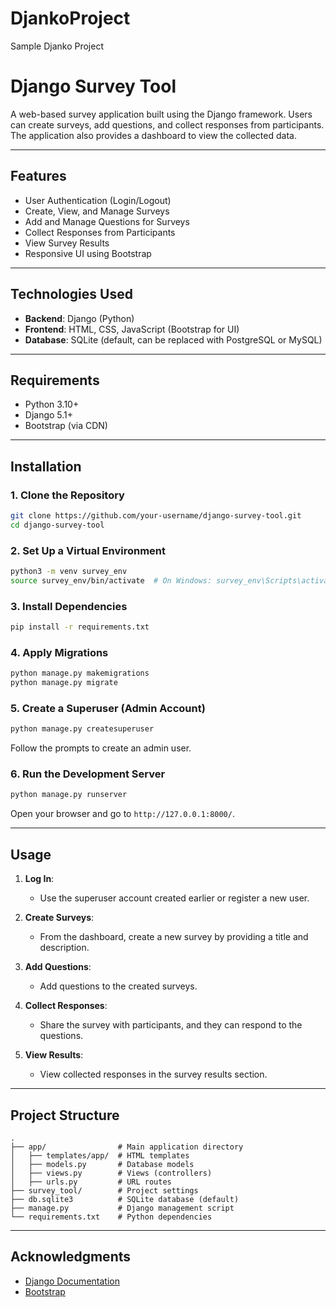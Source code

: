 # DjankoProject
Sample Djanko Project
# Django Survey Tool

A web-based survey application built using the Django framework. Users can create surveys, add questions, and collect responses from participants. The application also provides a dashboard to view the collected data.

---

## Features

- User Authentication (Login/Logout)
- Create, View, and Manage Surveys
- Add and Manage Questions for Surveys
- Collect Responses from Participants
- View Survey Results
- Responsive UI using Bootstrap

---

## Technologies Used

- **Backend**: Django (Python)
- **Frontend**: HTML, CSS, JavaScript (Bootstrap for UI)
- **Database**: SQLite (default, can be replaced with PostgreSQL or MySQL)

---

## Requirements

- Python 3.10+
- Django 5.1+
- Bootstrap (via CDN)

---

## Installation

### 1. Clone the Repository
```bash
git clone https://github.com/your-username/django-survey-tool.git
cd django-survey-tool
```

### 2. Set Up a Virtual Environment
```bash
python3 -m venv survey_env
source survey_env/bin/activate  # On Windows: survey_env\Scripts\activate
```

### 3. Install Dependencies
```bash
pip install -r requirements.txt
```

### 4. Apply Migrations
```bash
python manage.py makemigrations
python manage.py migrate
```

### 5. Create a Superuser (Admin Account)
```bash
python manage.py createsuperuser
```
Follow the prompts to create an admin user.

### 6. Run the Development Server
```bash
python manage.py runserver
```

Open your browser and go to `http://127.0.0.1:8000/`.

---

## Usage

1. **Log In**:
   - Use the superuser account created earlier or register a new user.

2. **Create Surveys**:
   - From the dashboard, create a new survey by providing a title and description.

3. **Add Questions**:
   - Add questions to the created surveys.

4. **Collect Responses**:
   - Share the survey with participants, and they can respond to the questions.

5. **View Results**:
   - View collected responses in the survey results section.

---

## Project Structure

```
.
├── app/                # Main application directory
│   ├── templates/app/  # HTML templates
│   ├── models.py       # Database models
│   ├── views.py        # Views (controllers)
│   ├── urls.py         # URL routes
├── survey_tool/        # Project settings
├── db.sqlite3          # SQLite database (default)
├── manage.py           # Django management script
└── requirements.txt    # Python dependencies
```

---
## Acknowledgments

- [Django Documentation](https://docs.djangoproject.com/)
- [Bootstrap](https://getbootstrap.com/)
